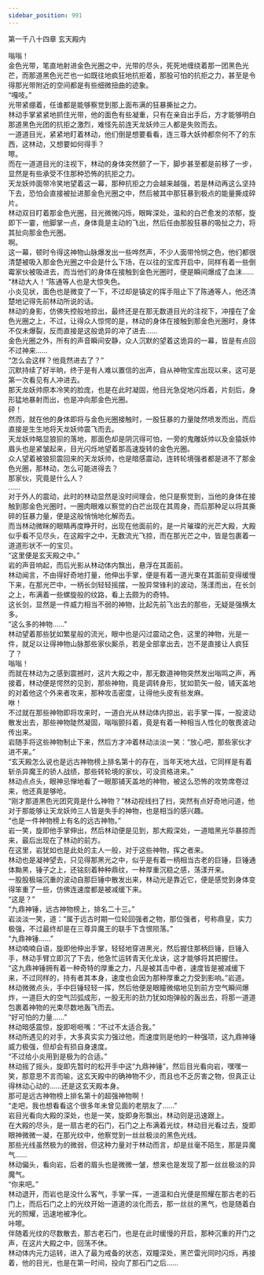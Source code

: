 ```yaml
---
sidebar_position: 991
---
```

 第一千八十四章 玄天殿内


嗡嗡！  
金色光带，笔直地射进金色光圈之中，光带的尽头，死死地缠绕着那一团黑色光芒，而那道黑色光芒也一如既往地疯狂地抗拒着，那股可怕的抗拒之力，甚至是令得那光带附近的空间都是有些细微扭曲的迹象。  
“嘎吱。”  
光带紧绷着，任谁都是能够察觉到那上面布满的狂暴撕扯之力。  
林动手掌紧紧地抓住光带，他的面色有些凝重，只有在亲自出手后，方才能够明白那道黑色光团的抗拒之激烈，难怪先前连天龙妖帅三人都是失败而去。  
一道道目光，紧紧地盯着林动，他们倒是想要看看，连三尊大妖帅都奈何不了的东西，这林动，又想要如何得手？  
嚓。  
而在一道道目光的注视下，林动的身体突然颤了一下，脚步甚至都是前移了一步，显然是有些承受不住那种恐怖的抗拒之力。  
天龙妖帅面带冷笑地望着这一幕，那种抗拒之力会越来越强，若是林动再这么坚持下去，恐怕会直接被扯进那金色光圈之中，然后被其中那狂暴到极点的能量撕成碎片。  
林动双目盯着那金色光圈，目光微微闪烁，眼眸深处，温和的白芒愈发的浓郁，旋即下一霎，他脚掌一点，身体竟是主动的飞出，然后任由那股狂暴的吸扯之力，将其扯向那金色光圈。  
啊。  
这一幕，顿时令得这神物山脉爆发出一些哗然声，不少人面带怜悯之色，他们都很清楚被吸入那金色光圈之中会是什么下场，在以往的宝库开启中，同样有着一些倒霉家伙被吸进去，而当他们的身体在接触到金色光圈时，便是瞬间爆成了血沫……  
“林动大人！”陈通等人也是大惊失色。  
小炎见状，面色也是微变了一下，不过却是镇定的挥手阻止下了陈通等人，他还清楚地记得先前林动所说的话。  
林动的身影，仿佛失控般地掠出，最终还是在那无数道目光的注视下，冲撞在了金色光圈之上，不过，让得众人惊愕的是，林动的身体在接触到那金色光圈时，身体不仅未爆裂，反而直接是这般诡异的冲了进去……  
金色光圈之外，所有的声音瞬间安静，众人沉默的望着这诡异的一幕，皆是有点回不过神来……  
“怎么会这样？他竟然进去了？”  
沉默持续了好半晌，终于是有人难以置信的出声，自从神物宝库出现以来，这可是第一次看见有人冲进去。  
那天龙妖帅原本冷笑的脸庞，也是在此时凝固，他目光急促地闪烁着，片刻后，身形猛地暴射而出，也是冲向那金色光圈。  
砰！  
然而，就在他的身体即将与金色光圈接触时，一股狂暴的力量陡然喷发而出，而后直接是生生地将天龙妖帅震飞而去。  
天龙妖帅略显狼狈的落地，那面色却是阴沉得可怕，一旁的鬼雕妖帅以及金猿妖帅眉头也是紧皱起来，目光闪烁地望着那高速旋转的金色光圈。  
众人望着被狼狈震回来的天龙妖帅，也是暗感震动，连转轮境强者都是进不了那金色光圈，那林动，怎么可能进得去？  
那家伙，究竟是什么人？  
……  
对于外人的震动，此时的林动显然是没时间理会，他只是察觉到，当他的身体在接触到那金色光圈时，一圈肉眼难以察觉的白芒出现在其周身，而后那种足以将其撕碎的狂暴力量，便是这般悄悄地化解而去。  
而当林动微眯的眼睛再度睁开时，出现在他面前的，是一片璀璨的光芒大殿，大殿似乎看不见尽头，在这殿宇之中，无数流光飞掠，而在那光芒之中，皆是包裹着一道道形状不一的宝贝。  
“这里便是玄天殿之中。”  
岩的声音响起，而后光影从林动体内飘出，悬浮在其面前。  
林动闻言，不由得好奇地打量，他伸出手掌，便是有着一道光束在其面前变得缓慢下来，在那光芒中，一柄长剑轻轻摇摆，一股异常锋利的波动，荡漾而出，在长剑之上，布满着一些螺旋般的纹路，看上去颇为的奇特。  
这长剑，显然是一件威力相当不弱的神物，比起先前飞出去的那些，无疑是强横太多。  
“这么多的神物……”  
林动望着那些犹如繁星般的流光，眼中也是闪过震动之色，这里的神物，光是一件，就足以让得神物山脉那些家伙厮杀，若是全部拿出去，岂不是直接让人疯狂了？  
嗡嗡！  
而就在林动为之感到震撼时，这片大殿之中，那无数道神物突然发出嗡鸣之声，再接着，林动便是愕然的见到，那些神物，竟是调转身形，犹如箭矢一般，铺天盖地的对着他这个外来者攻来，那种攻击密度，让得他头皮有些发麻。  
咻！  
不过就在那些神物即将攻来时，一道白光从林动体内掠出，岩手掌一挥，一股波动散发出去，那些神物陡然凝固，嗡嗡颤抖着，竟是有着一种相当人性化的敬畏波动传出来。  
岩随手将这些神物制止下来，然后方才冲着林动淡淡一笑：“放心吧，那些家伙才进不来。”  
“玄天殿怎么说也是远古神物榜上排名第十的存在，当年天地大战，它同样是有着斩杀异魔王的骄人战绩，那些转轮境的家伙，可没资格进来。”  
林动点点头，眼神忌惮地看了一眼那铺天盖地的神物，被这么恐怖的攻势席卷过来，他还真是够呛。  
“刚才那道黑色光团究竟是什么神物？”林动视线扫了扫，突然有点好奇地问道，他对于那能够让天龙妖帅三人皆是失手的神物，也是相当的感兴趣。  
“也是一件神物榜上有名的远古神物。”  
岩一笑，旋即他手掌伸出，然后林动便是见到，那大殿深处，一道暗黑光华暴掠而来，最后出现在了林动的前方。  
在这里，岩犹如也是此处的主人一般，对于这些神物，挥之者来。  
林动也是凝神望去，只见得那黑光之中，似乎是有着一柄相当古老的巨锤，巨锤通体黝黑，锤子之上，还铭刻着种种鼎纹，一种厚重沉稳之感，荡漾开来。  
一股股极端沉重的波动自那巨锤中散发出来，林动光是靠近它，便是感觉到身体变得笨重了一些，仿佛连速度都是被减缓下来。  
“这是？”  
“九鼎神锤，远古神物榜上，排名二十三。”  
岩淡淡一笑，道：“属于远古时期一位轮回强者之物，那位强者，号称鼎皇，实力极强，不过最终却是在三尊异魔王的联手下含恨陨落。”  
“九鼎神锤……”  
林动喃喃自语，旋即他伸出手掌，轻轻地穿进黑光，然后握住那柄巨锤，巨锤入手，林动手臂立即沉了下去，他急忙运转青天化龙诀，这才能够将其把握住。  
“这九鼎神锤拥有着一种奇特的厚重之力，凡是被其击中者，速度皆是被减缓下来，不过同样的，持有者其本身，速度也会因为那种厚重之力受到影响。”岩道。  
林动微微点头，手中巨锤轻轻一挥，然后他便是眼瞳微缩地见到前方空气瞬间爆炸，一道巨大的空气凹弧成形，一股无形的劲力犹如炮弹般的轰出去，将那一道道包裹着神物的光束尽数地轰飞而去。  
“好可怕的力量……”  
林动暗感震惊，旋即咂咂嘴：“不过不太适合我。”  
林动所遇见的对手，大多真实实力强过他，而速度则是他的一种强项，这九鼎神锤威力极强，但却会有损自身速度。  
“不过给小炎用到是极为的合适。”  
林动摇了摇头，旋即先暂时的松开手中这“九鼎神锤”，然后目光看向岩，嘿嘿一笑，那意思不言而喻，这玄天殿中的确神物不少，而且也不乏厉害之物，但真正让得林动心动的……还是这玄天殿本身。  
那可是远古神物榜上排名第十的超强神物啊！  
“走吧，我也想看看这个很多年未曾见面的老朋友了……”  
岩目光看向大殿的深处，也是一笑，旋即身形飘出，林动则是迅速跟上。  
在大殿的尽头，是一扇古老的石门，石门之上布满着光纹，林动目光看过去，旋即眼神微微一凝，在那光纹中，他察觉到一丝丝极淡的黑色光线。  
那些光线虽然极为的微弱，但这种力量对于林动而言，却是丝毫不陌生，那是异魔气……  
林动偏头，看向岩，后者的眉头也是微微一皱，想来也是发现了那一丝丝极淡的异魔气。  
“你来吧。”  
林动退开，而岩也是没什么客气，手掌一挥，一道温和白光便是照耀在那古老的石门上，而后石门之上的光纹开始一道道的淡化而去，那一丝丝的黑气，也是随着白光的照耀，迅速地被净化。  
咔嚓。  
伴随着光纹的尽数散去，那古老石门，也是在此时缓慢的开启，那种沉重的开门之声，在这片大殿之中，回荡不休。  
林动体内元力运转，进入了最为戒备的状态，双瞳深处，黑芒雷光同时闪烁，再接着，他的目光，也是在第一时间，投向了那石门之后……  
  
  

